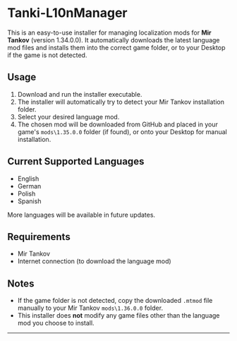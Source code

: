 # Tanki-L10nManager

This is an easy-to-use installer for managing localization mods for **Mir Tankov** (version 1.34.0.0). It automatically downloads the latest language mod files and installs them into the correct game folder, or to your Desktop if the game is not detected.

## Usage

1. Download and run the installer executable.
2. The installer will automatically try to detect your Mir Tankov installation folder.
3. Select your desired language mod.
4. The chosen mod will be downloaded from GitHub and placed in your game's `mods\1.35.0.0` folder (if found), or onto your Desktop for manual installation.

## Current Supported Languages

- English
- German
- Polish
- Spanish

More languages will be available in future updates.

## Requirements

- Mir Tankov
- Internet connection (to download the language mod)

## Notes

- If the game folder is not detected, copy the downloaded `.mtmod` file manually to your Mir Tankov `mods\1.36.0.0` folder.
- This installer does **not** modify any game files other than the language mod you choose to install.

---

